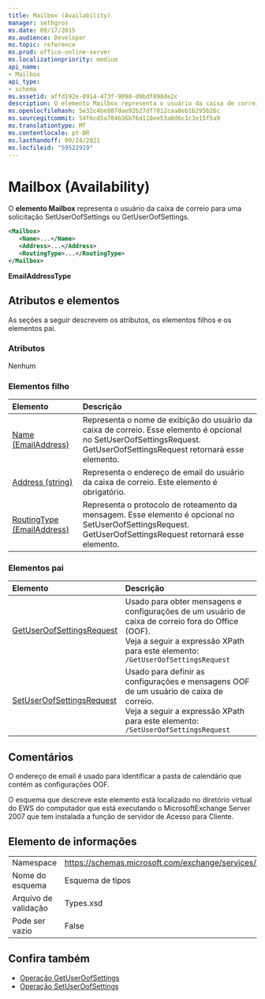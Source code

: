```yaml
---
title: Mailbox (Availability)
manager: sethgros
ms.date: 09/17/2015
ms.audience: Developer
ms.topic: reference
ms.prod: office-online-server
ms.localizationpriority: medium
api_name:
- Mailbox
api_type:
- schema
ms.assetid: affd192e-8914-473f-9098-d9bdf898de2c
description: O elemento Mailbox representa o usuário da caixa de correio para uma solicitação SetUserOofSettings ou GetUserOofSettings.
ms.openlocfilehash: 5e32c4be807dae92b27df7012caa8eb1b295b26c
ms.sourcegitcommit: 54f6cd5a704b36b76d110ee53a6d6c1c3e15f5a9
ms.translationtype: MT
ms.contentlocale: pt-BR
ms.lasthandoff: 09/24/2021
ms.locfileid: "59522919"
---
```

# <a name="mailbox-availability"></a>Mailbox (Availability)

O **elemento Mailbox** representa o usuário da caixa de correio para uma solicitação SetUserOofSettings ou GetUserOofSettings. 
  
```xml
<Mailbox>
   <Name>...</Name>
   <Address>...</Address>
   <RoutingType>...</RoutingType>
</Mailbox>
```

**EmailAddressType**

## <a name="attributes-and-elements"></a>Atributos e elementos

As seções a seguir descrevem os atributos, os elementos filhos e os elementos pai.
  
### <a name="attributes"></a>Atributos

Nenhum
  
### <a name="child-elements"></a>Elementos filho

|**Elemento**|**Descrição**|
|:-----|:-----|
|[Name (EmailAddress)](name-emailaddress.md) <br/> |Representa o nome de exibição do usuário da caixa de correio. Esse elemento é opcional no SetUserOofSettingsRequest. GetUserOofSettingsRequest retornará esse elemento.  <br/> |
|[Address (string)](address-string.md) <br/> |Representa o endereço de email do usuário da caixa de correio. Este elemento é obrigatório.  <br/> |
|[RoutingType (EmailAddress)](routingtype-emailaddress.md) <br/> |Representa o protocolo de roteamento da mensagem. Esse elemento é opcional no SetUserOofSettingsRequest. GetUserOofSettingsRequest retornará esse elemento.  <br/> |
   
### <a name="parent-elements"></a>Elementos pai

|**Elemento**|**Descrição**|
|:-----|:-----|
|[GetUserOofSettingsRequest](getuseroofsettingsrequest.md) <br/> |Usado para obter mensagens e configurações de um usuário de caixa de correio fora do Office (OOF).  <br/> Veja a seguir a expressão XPath para este elemento:  <br/>  `/GetUserOofSettingsRequest` <br/> |
|[SetUserOofSettingsRequest](setuseroofsettingsrequest.md) <br/> |Usado para definir as configurações e mensagens OOF de um usuário de caixa de correio.  <br/> Veja a seguir a expressão XPath para este elemento:  <br/>  `/SetUserOofSettingsRequest` <br/> |
   
## <a name="remarks"></a>Comentários

O endereço de email é usado para identificar a pasta de calendário que contém as configurações OOF. 
  
O esquema que descreve este elemento está localizado no diretório virtual do EWS do computador que está executando o MicrosoftExchange Server 2007 que tem instalada a função de servidor de Acesso para Cliente.
  
## <a name="element-information"></a>Elemento de informações

|||
|:-----|:-----|
|Namespace  <br/> |https://schemas.microsoft.com/exchange/services/2006/types  <br/> |
|Nome do esquema  <br/> |Esquema de tipos  <br/> |
|Arquivo de validação  <br/> |Types.xsd  <br/> |
|Pode ser vazio  <br/> |False  <br/> |
   
## <a name="see-also"></a>Confira também

- [Operação GetUserOofSettings](getuseroofsettings-operation.md)
- [Operação SetUserOofSettings](setuseroofsettings-operation.md)

